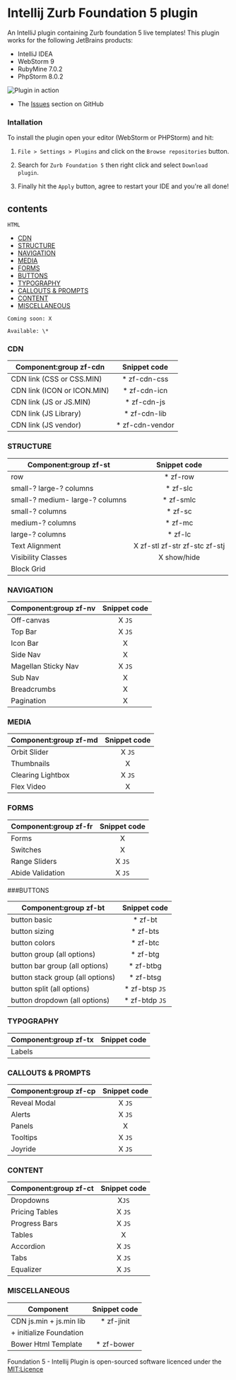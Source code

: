 Intellij Zurb Foundation 5 plugin
==================================

An IntelliJ plugin containing Zurb foundation 5 live templates! This plugin works for the following JetBrains products:

- IntelliJ IDEA
- WebStorm 9
- RubyMine 7.0.2
- PhpStorm 8.0.2


![Plugin in action](https://github.com/manolenso/intellij-foundation5/blob/master/screencasts/starter-template.gif)

- The [Issues](https://github.com/manolenso/intellij-foundation5/issues) section on GitHub


### Intallation

To install the plugin open your editor (WebStorm or PHPStorm) and hit:

1) `File > Settings > Plugins` and click on the `Browse repositories` button.

2) Search for `Zurb Foundation 5` then right click and select `Download plugin`.

3) Finally hit the `Apply` button, agree to restart your IDE and you're all done!

## contents

 `HTML`
- [CDN](#cdn)
- [STRUCTURE](#structure)
- [NAVIGATION](#navigation)
- [MEDIA](#media)
- [FORMS](#forms)
- [BUTTONS](#buttons)
- [TYPOGRAPHY](#typography)
- [CALLOUTS & PROMPTS](#callouts&prompts)
- [CONTENT](#content)
- [MISCELLANEOUS](#miscellaneous)

 `Coming soon: X`

 `Available: \*`


### CDN

| Component:group zf-cdn         | Snippet code                   |
|------------------------------- | :-----------------------------:|
| CDN link (CSS or CSS.MIN)      | * zf-cdn-css                   |
| CDN link (ICON or ICON.MIN)    | * zf-cdn-icn                   |
| CDN link (JS  or JS.MIN)       | * zf-cdn-js                    |
| CDN link (JS Library)          | * zf-cdn-lib                   |
| CDN link (JS vendor)           | * zf-cdn-vendor                |

### STRUCTURE

| Component:group zf-st            | Snippet code                   |
|----------------------------------| :-----------------------------:|
| row                              | * zf-row                       |
| small-? large-?  columns         | * zf-slc                       |
| small-? medium- large-? columns  | * zf-smlc                      |
| small-? columns                  | * zf-sc                        |
| medium-? columns                 | * zf-mc                        |
| large-? columns                  | * zf-lc                        |
| Text Alignment                   | X zf-stl zf-str zf-stc zf-stj  |
| Visibility Classes               | X show/hide                    |
| Block Grid                       |

### NAVIGATION

| Component:group zf-nv            | Snippet code                   |
|----------------------------------| :-----------------------------:|
| Off-canvas | X `JS` |
| Top Bar |    X   `JS` |
| Icon Bar |  X  |
| Side Nav |   X |
| Magellan Sticky Nav |  X   `JS` |
| Sub Nav  | X |
| Breadcrumbs | X |
| Pagination | X |


### MEDIA

| Component:group zf-md            | Snippet code                   |
|----------------------------------| :-----------------------------:|
|Orbit Slider | X `JS` |
|Thumbnails  | X  |
|Clearing Lightbox | X `JS` |
|Flex Video |  X  |

### FORMS

| Component:group zf-fr            | Snippet code                   |
|----------------------------------| :-----------------------------:|
|Forms  | X |
|Switches | X |
|Range Sliders | X `JS` |
|Abide Validation  | X `JS`   |


###BUTTONS

| Component:group zf-bt                        | Snippet code                   |
|----------------------------------| :-----------------------------:|
| button basic                     | * zf-bt                        |
| button sizing                    | * zf-bts                       |
| button colors                    | * zf-btc                       |
| button group (all options)       | * zf-btg                       |
| button bar group (all options)   | * zf-btbg                      |
| button stack group (all options) | * zf-btsg                      |
| button split (all options)       | * zf-btsp              `JS`    |
| button dropdown (all options)    | * zf-btdp              `JS`    |




### TYPOGRAPHY

| Component:group zf-tx            | Snippet code                   |
|----------------------------------| :-----------------------------:|
| Labels     |       |


### CALLOUTS & PROMPTS

| Component:group zf-cp            | Snippet code                   |
|----------------------------------| :-----------------------------:|
| Reveal Modal   | X `JS`    |
| Alerts     |  X `JS`   |
| Panels     |  X  |
| Tooltips  | X `JS`   |
| Joyride   |  X `JS`   |


### CONTENT

| Component:group zf-ct            | Snippet code                   |
|----------------------------------| :-----------------------------:|
| Dropdowns  |  X`JS` |
| Pricing Tables | X `JS`   |
| Progress Bars  | X `JS` |
| Tables    |   X    |
| Accordion    |  X `JS`    |
| Tabs  |   X  `JS`    |
| Equalizer  |   X  `JS`    |


### MISCELLANEOUS

| Component                        | Snippet code                   |
|----------------------------------| :-----------------------------:|
| CDN js.min + js.min lib          | * zf-jinit                     |
|  + initialize Foundation         |                                |
| Bower Html Template              | * zf-bower                     |
 

Foundation 5 - Intellij Plugin is open-sourced software licenced under the [MIT:Licence](http://opensource.org/licenses/MIT)